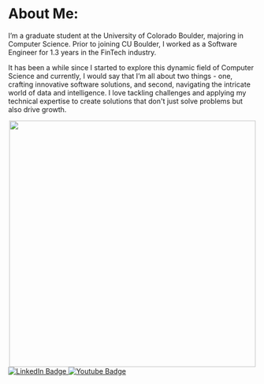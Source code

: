 # About Me:
I’m a graduate student at the University of Colorado Boulder, majoring in Computer Science. Prior to joining CU Boulder, I worked as a Software Engineer for 1.3 years in the FinTech industry.

It has been a while since I started to explore this dynamic field of Computer Science and currently, I would say that I’m all about two things - one, crafting innovative software solutions, and second, navigating the intricate world of data and intelligence. I love tackling challenges and applying my technical expertise to create solutions that don't just solve problems but also drive growth.

<div id="header" align="center">
  <img src="https://media.giphy.com/media/v1.Y2lkPTc5MGI3NjExcnluaTB3dXVsejJlNWl3ZHoyZXA3aXl3Y3RtdXh1OW51eG9hb2RubCZlcD12MV9pbnRlcm5hbF9naWZfYnlfaWQmY3Q9Zw/L1R1tvI9svkIWwpVYr/giphy.gif" width="500"/>
</div>

<div id="badges">
  <a href="https://linkedin.com/in/prachiteemaratkar">
    <img src="https://img.shields.io/badge/LinkedIn-blue?style=for-the-badge&logo=linkedin&logoColor=white" alt="LinkedIn Badge"/>
  </a>
  <a href="https://youtube.com/@@prachiteemaratkar3818">
    <img src="https://img.shields.io/badge/YouTube-red?style=for-the-badge&logo=youtube&logoColor=white" alt="Youtube Badge"/>
  </a>
</div>
<img src="https://komarev.com/ghpvc/?username=Mprach18&style=flat-square&color=blue" alt=""/>
